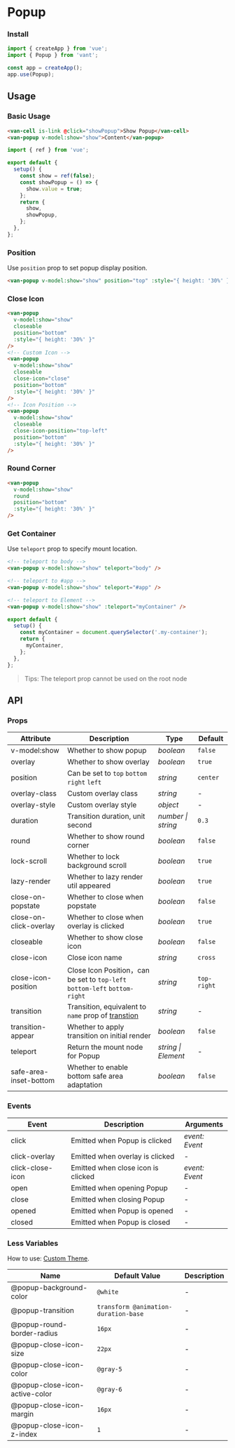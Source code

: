 # Popup

### Install

```js
import { createApp } from 'vue';
import { Popup } from 'vant';

const app = createApp();
app.use(Popup);
```

## Usage

### Basic Usage

```html
<van-cell is-link @click="showPopup">Show Popup</van-cell>
<van-popup v-model:show="show">Content</van-popup>
```

```js
import { ref } from 'vue';

export default {
  setup() {
    const show = ref(false);
    const showPopup = () => {
      show.value = true;
    };
    return {
      show,
      showPopup,
    };
  },
};
```

### Position

Use `position` prop to set popup display position.

```html
<van-popup v-model:show="show" position="top" :style="{ height: '30%' }" />
```

### Close Icon

```html
<van-popup
  v-model:show="show"
  closeable
  position="bottom"
  :style="{ height: '30%' }"
/>
<!-- Custom Icon -->
<van-popup
  v-model:show="show"
  closeable
  close-icon="close"
  position="bottom"
  :style="{ height: '30%' }"
/>
<!-- Icon Position -->
<van-popup
  v-model:show="show"
  closeable
  close-icon-position="top-left"
  position="bottom"
  :style="{ height: '30%' }"
/>
```

### Round Corner

```html
<van-popup
  v-model:show="show"
  round
  position="bottom"
  :style="{ height: '30%' }"
/>
```

### Get Container

Use `teleport` prop to specify mount location.

```html
<!-- teleport to body -->
<van-popup v-model:show="show" teleport="body" />

<!-- teleport to #app -->
<van-popup v-model:show="show" teleport="#app" />

<!-- teleport to Element -->
<van-popup v-model:show="show" :teleport="myContainer" />
```

```js
export default {
  setup() {
    const myContainer = document.querySelector('.my-container');
    return {
      myContainer,
    };
  },
};
```

> Tips: The teleport prop cannot be used on the root node

## API

### Props

| Attribute | Description | Type | Default |
| --- | --- | --- | --- |
| v-model:show | Whether to show popup | _boolean_ | `false` |
| overlay | Whether to show overlay | _boolean_ | `true` |
| position | Can be set to `top` `bottom` `right` `left` | _string_ | `center` |
| overlay-class | Custom overlay class | _string_ | - |
| overlay-style | Custom overlay style | _object_ | - |
| duration | Transition duration, unit second | _number \| string_ | `0.3` |
| round | Whether to show round corner | _boolean_ | `false` |
| lock-scroll | Whether to lock background scroll | _boolean_ | `true` |
| lazy-render | Whether to lazy render util appeared | _boolean_ | `true` |
| close-on-popstate | Whether to close when popstate | _boolean_ | `false` |
| close-on-click-overlay | Whether to close when overlay is clicked | _boolean_ | `true` |
| closeable | Whether to show close icon | _boolean_ | `false` |
| close-icon | Close icon name | _string_ | `cross` |
| close-icon-position | Close Icon Position，can be set to `top-left` `bottom-left` `bottom-right` | _string_ | `top-right` |
| transition | Transition, equivalent to `name` prop of [transtion](https://v3.vuejs.org/api/built-in-components.html#transition) | _string_ | - |
| transition-appear | Whether to apply transition on initial render | _boolean_ | `false` |
| teleport | Return the mount node for Popup | _string \| Element_ | - |
| safe-area-inset-bottom | Whether to enable bottom safe area adaptation | _boolean_ | `false` |

### Events

| Event            | Description                        | Arguments      |
| ---------------- | ---------------------------------- | -------------- |
| click            | Emitted when Popup is clicked      | _event: Event_ |
| click-overlay    | Emitted when overlay is clicked    | -              |
| click-close-icon | Emitted when close icon is clicked | _event: Event_ |
| open             | Emitted when opening Popup         | -              |
| close            | Emitted when closing Popup         | -              |
| opened           | Emitted when Popup is opened       | -              |
| closed           | Emitted when Popup is closed       | -              |

### Less Variables

How to use: [Custom Theme](#/en-US/theme).

| Name | Default Value | Description |
| --- | --- | --- |
| @popup-background-color | `@white` | - |
| @popup-transition | `transform @animation-duration-base` | - |
| @popup-round-border-radius | `16px` | - |
| @popup-close-icon-size | `22px` | - |
| @popup-close-icon-color | `@gray-5` | - |
| @popup-close-icon-active-color | `@gray-6` | - |
| @popup-close-icon-margin | `16px` | - |
| @popup-close-icon-z-index | `1` | - |
